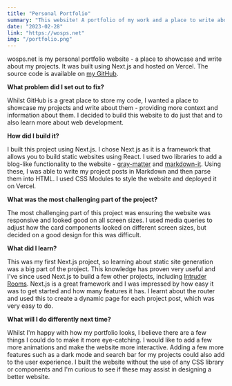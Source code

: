 ```yaml
---
title: "Personal Portfolio"
summary: "This website! A portfolio of my work and a place to write about it."
date: "2023-02-28"
link: "https://wosps.net"
img: "/portfolio.png"
---
```

wosps.net is my personal portfolio website - a place to showcase and write about my projects. It was built using Next.js and hosted on Vercel. The source code is available on [my GitHub](https://github.com/wosps/wosps.net).

**What problem did I set out to fix?**

Whilst GitHub is a great place to store my code, I wanted a place to showcase my projects and write about them - providing more context and information about them. I decided to build this website to do just that and to also learn more about web development.

**How did I build it?**

I built this project using Next.js. I chose Next.js as it is a framework that allows you to build static websites using React. I used two libraries to add a blog-like functionality to the website - [gray-matter](https://www.npmjs.com/package/gray-matter) and [markdown-it](https://www.npmjs.com/package/markdown-it). Using these, I was able to write my project posts in Markdown and then parse them into HTML. I used CSS Modules to style the website and deployed it on Vercel.

**What was the most challenging part of the project?**

The most challenging part of this project was ensuring the website was responsive and looked good on all screen sizes. I used media queries to adjust how the card components looked on different screen sizes, but decided on a good design for this was difficult.

**What did I learn?**

This was my first Next.js project, so learning about static site generation was a big part of the project. This knowledge has proven very useful and I've since used Next.js to build a few other projects, including [Intruder Rooms](https://intruder.wosps.net). Next.js is a great framework and I was impressed by how easy it was to get started and how many features it has. I learnt about the router and used this to create a dynamic page for each project post, which was very easy to do. 

**What will I do differently next time?**

Whilst I'm happy with how my portfolio looks, I believe there are a few things I could do to make it more eye-catching. I would like to add a few more animations and make the website more interactive. Adding a few more features such as a dark mode and search bar for my projects could also add to the user experience. I built the website without the use of any CSS library or components and I'm curious to see if these may assist in designing a better website.